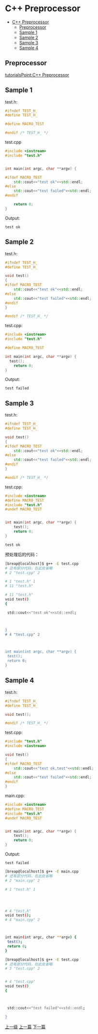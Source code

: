 # C++ Preprocessor


<!-- @import "[TOC]" {cmd="toc" depthFrom=1 depthTo=6 orderedList=false} -->
<!-- code_chunk_output -->

* [C++ Preprocessor](#c-preprocessor)
	* [Preprocessor](#preprocessor)
	* [Sample 1](#sample-1)
	* [Sample 2](#sample-2)
	* [Sample 3](#sample-3)
	* [Sample 4](#sample-4)

<!-- /code_chunk_output -->


## Preprocessor

[tutorialsPoint:C++ Preprocessor](https://www.tutorialspoint.com/cplusplus/cpp_preprocessor.htm)

## Sample 1

test.h:
```c++
#ifndef TEST_H_
#define TEST_H_

#define MACRO_TEST

#endif /* TEST_H_ */
```

test.cpp
```c++
#include <iostream>
#include "test.h"


int main(int argc, char **argv) {

#ifdef MACRO_TEST
	std::cout<<"test ok"<<std::endl;
#else
	std::cout<<"test failed"<<std::endl;
#endif

	return 0;
}
```

Output:
```highlight
test ok
```

## Sample 2
test.h:
```c++
#ifndef TEST_H_
#define TEST_H_

void test()
{
#ifdef MACRO_TEST
	std::cout<<"test ok"<<std::endl;
#else
	std::cout<<"test failed"<<std::endl;
#endif
}

#endif /* TEST_H_ */
```

test.cpp:
```c++
#include <iostream>
#include "test.h"

#define MACRO_TEST

int main(int argc, char **argv) {
  test();
	return 0;
}
```

Output:
```highlight
test failed
```

## Sample 3
test.h:
```c++
#ifndef TEST_H_
#define TEST_H_

void test()
{
#ifdef MACRO_TEST
	std::cout<<"test ok"<<std::endl;
#else
	std::cout<<"test failed"<<std::endl;
#endif
}

#endif /* TEST_H_ */
```

test.cpp:
```c++
#include <iostream>
#define MACRO_TEST
#include "test.h"
#undef MACRO_TEST


int main(int argc, char **argv) {
	test();
	return 0;
}
```

```highlight
test ok
```

预处理后的代码：
```sh
[breap@localhost]$ g++ -E test.cpp
# 还有部分代码，在此处省略
# 2 "test.cpp" 2

# 1 "test.h" 1
# 11 "test.h"

# 11 "test.h"
void test()
{

 std::cout<<"test ok"<<std::endl;



}
# 4 "test.cpp" 2



int main(int argc, char **argv) {
 test();
 return 0;
}
```

## Sample 4
test.h:
```c++
#ifndef TEST_H_
#define TEST_H_

void test();

#endif /* TEST_H_ */
```

test.cpp:
```c++
#include "test.h"
#include <iostream>

void test()
{
#ifdef MACRO_TEST
	std::cout<<"test ok,test"<<std::endl;
#else
	std::cout<<"test failed"<<std::endl;
#endif
}
```

main.cpp:
```c++
#include <iostream>
#define MACRO_TEST
#include "test.h"
#undef MACRO_TEST


int main(int argc, char **argv) {
	test();
	return 0;
}
```


Output:
```highlight
test failed
```

```sh
[breap@localhost]$ g++ -E main.cpp
# 还有部分代码，在此处省略
# 2 "main.cpp" 2

# 1 "test.h" 1




# 4 "test.h"
void test();
# 4 "main.cpp" 2



int main(int argc, char **argv) {
 test();
 return 0;
}
```

```sh
[breap@localhost]$ g++ -E test.cpp
# 还有部分代码，在此处省略
# 3 "test.cpp" 2


# 4 "test.cpp"
void test()
{



 std::cout<<"test failed"<<std::endl;

}
```
[上一级](base.md)
[上一篇](MFC_VS_QT.md)
[下一篇](PutFunctionsIntoVectorAndExecute.md)
